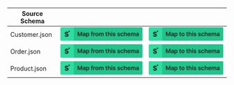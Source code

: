| Source Schema |                                                                                                                                                                                                                                                                                  |                                                                                                                                                                                                                                                                            |
| ------------- | -------------------------------------------------------------------------------------------------------------------------------------------------------------------------------------------------------------------------------------------------------------------------------- | -------------------------------------------------------------------------------------------------------------------------------------------------------------------------------------------------------------------------------------------------------------------------- |
| Customer.json | [![Map from this schema](/images/MapFromThisSchema.svg)](https://terminal.stedi.com/mappings/import?name=Mapping%20from%20Shopify's%20Customer%20schema&source_json_schema=https://raw.githubusercontent.com/Stedi/registry/main/schemas/shopify/webhooks/2022-01/Customer.json) | [![Map to this schema](/images/MapToThisSchema.svg)](https://terminal.stedi.com/mappings/import?name=Mapping%20to%20Shopify's%20Customer%20schema&target_json_schema=https://raw.githubusercontent.com/Stedi/registry/main/schemas/shopify/webhooks/2022-01/Customer.json) |
| Order.json    | [![Map from this schema](/images/MapFromThisSchema.svg)](https://terminal.stedi.com/mappings/import?name=Mapping%20from%20Shopify's%20Order%20schema&source_json_schema=https://raw.githubusercontent.com/Stedi/registry/main/schemas/shopify/webhooks/2022-01/Order.json)       | [![Map to this schema](/images/MapToThisSchema.svg)](https://terminal.stedi.com/mappings/import?name=Mapping%20to%20Shopify's%20Order%20schema&target_json_schema=https://raw.githubusercontent.com/Stedi/registry/main/schemas/shopify/webhooks/2022-01/Order.json)       |
| Product.json  | [![Map from this schema](/images/MapFromThisSchema.svg)](https://terminal.stedi.com/mappings/import?name=Mapping%20from%20Shopify's%20Product%20schema&source_json_schema=https://raw.githubusercontent.com/Stedi/registry/main/schemas/shopify/webhooks/2022-01/Product.json)   | [![Map to this schema](/images/MapToThisSchema.svg)](https://terminal.stedi.com/mappings/import?name=Mapping%20to%20Shopify's%20Product%20schema&target_json_schema=https://raw.githubusercontent.com/Stedi/registry/main/schemas/shopify/webhooks/2022-01/Product.json)   |
